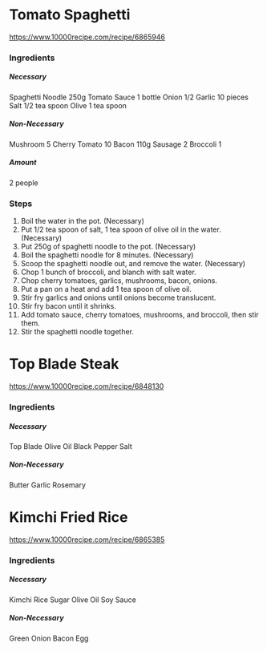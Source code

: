 # Tomato Spaghetti
https://www.10000recipe.com/recipe/6865946

### Ingredients

##### Necessary
Spaghetti Noodle 250g
Tomato Sauce 1 bottle
Onion 1/2
Garlic 10 pieces
Salt 1/2 tea spoon
Olive 1 tea spoon

#####  Non-Necessary
Mushroom 5
Cherry Tomato 10
Bacon 110g
Sausage 2
Broccoli 1

##### Amount
2 people

### Steps
1. Boil the water in the pot. (Necessary)
2. Put 1/2 tea spoon of salt, 1 tea spoon of olive oil in the water. (Necessary)
3. Put 250g of spaghetti noodle to the pot. (Necessary)
4. Boil the spaghetti noodle for 8 minutes. (Necessary)
5. Scoop the spaghetti noodle out, and remove the water. (Necessary)
6. Chop 1 bunch of broccoli, and blanch with salt water.
7. Chop cherry tomatoes, garlics, mushrooms, bacon, onions.
8. Put a pan on a heat and add 1 tea spoon of olive oil.
9. Stir fry  garlics and onions until onions become translucent.
10. Stir fry bacon until it shrinks. 
11. Add tomato sauce, cherry tomatoes, mushrooms, and broccoli, then stir them.
12. Stir the spaghetti noodle together. 


# Top Blade Steak
https://www.10000recipe.com/recipe/6848130

### Ingredients

##### Necessary
Top Blade
Olive Oil
Black Pepper
Salt

##### Non-Necessary
Butter
Garlic
Rosemary

# Kimchi Fried Rice
https://www.10000recipe.com/recipe/6865385

### Ingredients

##### Necessary
Kimchi
Rice
Sugar
Olive Oil
Soy Sauce

##### Non-Necessary
Green Onion
Bacon
Egg